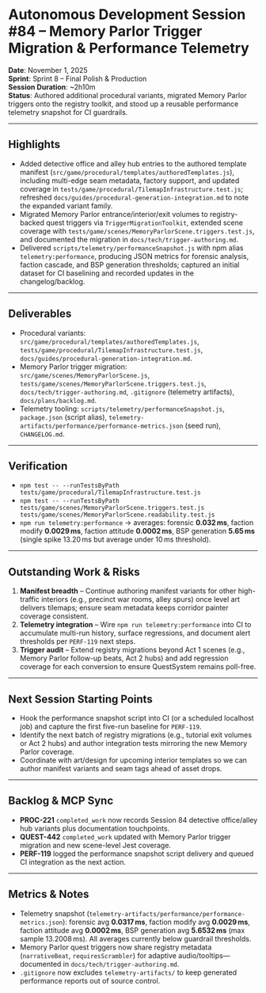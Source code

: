 # Autonomous Development Session #84 – Memory Parlor Trigger Migration & Performance Telemetry
**Date**: November 1, 2025  
**Sprint**: Sprint 8 – Final Polish & Production  
**Session Duration**: ~2h10m  
**Status**: Authored additional procedural variants, migrated Memory Parlor triggers onto the registry toolkit, and stood up a reusable performance telemetry snapshot for CI guardrails.

---

## Highlights
- Added detective office and alley hub entries to the authored template manifest (`src/game/procedural/templates/authoredTemplates.js`), including multi-edge seam metadata, factory support, and updated coverage in `tests/game/procedural/TilemapInfrastructure.test.js`; refreshed `docs/guides/procedural-generation-integration.md` to note the expanded variant family.
- Migrated Memory Parlor entrance/interior/exit volumes to registry-backed quest triggers via `TriggerMigrationToolkit`, extended scene coverage with `tests/game/scenes/MemoryParlorScene.triggers.test.js`, and documented the migration in `docs/tech/trigger-authoring.md`.
- Delivered `scripts/telemetry/performanceSnapshot.js` with npm alias `telemetry:performance`, producing JSON metrics for forensic analysis, faction cascade, and BSP generation thresholds; captured an initial dataset for CI baselining and recorded updates in the changelog/backlog.

---

## Deliverables
- Procedural variants: `src/game/procedural/templates/authoredTemplates.js`, `tests/game/procedural/TilemapInfrastructure.test.js`, `docs/guides/procedural-generation-integration.md`.
- Memory Parlor trigger migration: `src/game/scenes/MemoryParlorScene.js`, `tests/game/scenes/MemoryParlorScene.triggers.test.js`, `docs/tech/trigger-authoring.md`, `.gitignore` (telemetry artifacts), `docs/plans/backlog.md`.
- Telemetry tooling: `scripts/telemetry/performanceSnapshot.js`, `package.json` (script alias), `telemetry-artifacts/performance/performance-metrics.json` (seed run), `CHANGELOG.md`.

---

## Verification
- `npm test -- --runTestsByPath tests/game/procedural/TilemapInfrastructure.test.js`
- `npm test -- --runTestsByPath tests/game/scenes/MemoryParlorScene.triggers.test.js tests/game/scenes/MemoryParlorScene.readability.test.js`
- `npm run telemetry:performance` → averages: forensic **0.032 ms**, faction modify **0.0029 ms**, faction attitude **0.0002 ms**, BSP generation **5.65 ms** (single spike 13.20 ms but average under 10 ms threshold).

---

## Outstanding Work & Risks
1. **Manifest breadth** – Continue authoring manifest variants for other high-traffic interiors (e.g., precinct war rooms, alley spurs) once level art delivers tilemaps; ensure seam metadata keeps corridor painter coverage consistent.
2. **Telemetry integration** – Wire `npm run telemetry:performance` into CI to accumulate multi-run history, surface regressions, and document alert thresholds per `PERF-119` next steps.
3. **Trigger audit** – Extend registry migrations beyond Act 1 scenes (e.g., Memory Parlor follow-up beats, Act 2 hubs) and add regression coverage for each conversion to ensure QuestSystem remains poll-free.

---

## Next Session Starting Points
- Hook the performance snapshot script into CI (or a scheduled localhost job) and capture the first five-run baseline for `PERF-119`.
- Identify the next batch of registry migrations (e.g., tutorial exit volumes or Act 2 hubs) and author integration tests mirroring the new Memory Parlor coverage.
- Coordinate with art/design for upcoming interior templates so we can author manifest variants and seam tags ahead of asset drops.

---

## Backlog & MCP Sync
- **PROC-221** `completed_work` now records Session 84 detective office/alley hub variants plus documentation touchpoints.
- **QUEST-442** `completed_work` updated with Memory Parlor trigger migration and new scene-level Jest coverage.
- **PERF-119** logged the performance snapshot script delivery and queued CI integration as the next action.

---

## Metrics & Notes
- Telemetry snapshot (`telemetry-artifacts/performance/performance-metrics.json`): forensic avg **0.0317 ms**, faction modify avg **0.0029 ms**, faction attitude avg **0.0002 ms**, BSP generation avg **5.6532 ms** (max sample 13.2008 ms). All averages currently below guardrail thresholds.
- Memory Parlor quest triggers now share registry metadata (`narrativeBeat`, `requiresScrambler`) for adaptive audio/tooltips—documented in `docs/tech/trigger-authoring.md`.
- `.gitignore` now excludes `telemetry-artifacts/` to keep generated performance reports out of source control.
